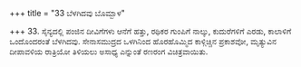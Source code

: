 +++
title = "33 ಬೆಳಗಿದವು ಬೊಮ್ಬಾಳ"

+++
33. ಸೈನ್ಯದಲ್ಲಿ ಪಂಜಿನ ದೀವಿಗೆಗಳು  ಆನೆಗೆ ಹತ್ತು, ರಥಿಕರ ಗುಂಪಿಗೆ ನಾಲ್ಕು, ಕುದುರೆಗಳಿಗೆ ಎರಡು, ಕಾಲಾಳಿಗೆ ಒಂದೊಂದರಂತೆ  ಬೆಳಗಿದವು. ಸೇನಾಸಮುದ್ರದ ಒಳಗಿನಿಂದ ಹೊರಹೊಮ್ಮಿದ ಕಾಳ್ಗಿಚ್ಚಿನ ಪ್ರಕಾಶವೋ, ಮೃತ್ಯುವಿನ ದೀಪಾವಳಿಯ ರಾತ್ರಿಯೋ ತಿಳಿಯಲು ಅಸಾಧ್ಯ ಎನ್ನುಂತೆ ರಣರಂಗ ವಿಚಿತ್ರವಾಯಿತು.